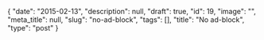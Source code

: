 {
    "date": "2015-02-13",
    "description": null,
    "draft": true,
    "id": 19,
    "image": "",
    "meta_title": null,
    "slug": "no-ad-block",
    "tags": [],
    "title": "No ad-block",
    "type": "post"
}



